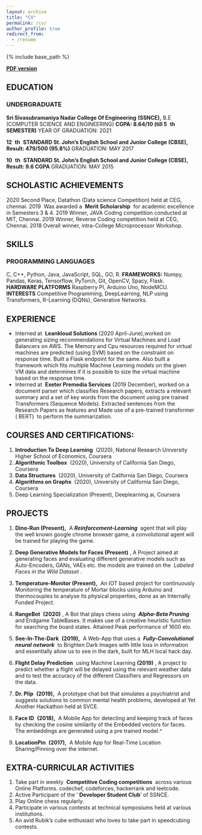 ```yaml
---
layout: archive
title: "CV"
permalink: /cv/
author_profile: true
redirect_from:
  - /resume
---
```


{% include base_path %}


[**PDF version**](https://range123.github.io/files/resume.pdf)

## EDUCATION

### UNDERGRADUATE

**Sri Sivasubramaniya Nadar College Of Engineering** ​ **(SSNCE),**
B.E (COMPUTER SCIENCE AND ENGINEERING)
**CGPA: 8.64/10 (till 5** ​ **th** ​ **SEMESTER)**
YEAR OF GRADUATION: 2021

**12** ​ **th** ​ **STANDARD
St. John’s English School and Junior College (CBSE),
Result: 479/500 (95.8%)**
GRADUATION: MAY 2017

**10** ​ **th** ​ **STANDARD
St. John’s English School and Junior College (CBSE),
Result: 9.6 CGPA**
GRADUATION: MAY 2015

## SCHOLASTIC ACHIEVEMENTS

2020 Second Place, Datathon (Data science Competition) held at CEG, chennai.
2019 ​ Was awarded a ​ **Merit Scholarship** ​ for academic excellence in Semesters 3 & 4.
2019 Winner, JAVA Coding competition conducted at MIT, Chennai.
2019 Winner, Reverse Coding competition held at CEG, Chennai.
2018 Overall winner, intra-College Microprocessor Workshop.

## SKILLS

### PROGRAMMING LANGUAGES

C, C++, Python, Java, JavaScript, SQL, GO, R.
**FRAMEWORKS:**
Numpy, Pandas, Keras, Tensorflow, PyTorch, Git, OpenCV, Spacy, Flask.
**HARDWARE PLATFORMS**
Raspberry PI, Arduino Uno, NodeMCU.
**INTERESTS**
Competitive Programming, DeepLearning, NLP using Transformers, R-Learning (DQNs),
Generative Networks.


## EXPERIENCE


- Interned at ​ **Leankloud Solutions** (2020 April-June), ​worked on generating sizing
recommendations for Virtual Machines and Load Balancers on AWS.
                       The Memory and Cpu resources required for virtual machines are
predicted (using SVM) based on the constraint on response time. Built a Flask
endpoint for the same.
                       Also built a framework which fits multiple Machine Learning models on the
given VM data and determines if it is possible to size the virtual machine based on the
response time.
- Interned at ​ **Exeter Premedia Services** (2019 December), ​worked on a document
parser which classifies Research papers, extracts a relevant summary and a set of key
words from the document using pre trained Transformers (Sequence Models).
                                            Extracted sentences from the Research Papers as features and Made
use of a pre-trained transformer (​ BERT) ​ to perform the summarization.

## COURSES AND CERTIFICATIONS:

1. **Introduction To Deep Learning** ​ ​(2020), National Research University Higher
    School of Economics, Coursera
2. **Algorithmic Toolbox** ​ (2020), University of California San Diego, Coursera
3. **Data Structures** ​ (2020), University of California San Diego, Coursera
4. **Algorithms on Graphs** ​ (2020), University of California San Diego, Coursera
5. Deep Learning Specialization (Present), Deeplearning.ai, Coursera

## PROJECTS

1. **Dino-Run (Present),** ​ A ​ **_Reinforcement-Learning_** ​ agent that will play the well known
    google chrome browser game, a convolutional agent will be trained for playing the
    game.
2. **Deep Generative Models for Faces (Present)** ​, A Project aimed at generating faces
    and evaluating different generative models such as Auto-Encoders, GANs, VAEs etc.
    the models are trained on the ​ _Labeled Faces in the Wild Dataset_ ​.
3. **Temperature-Monitor (Present),** ​ An IOT based project for continuously Monitoring
    the temperature of Mortar blocks using Arduino and thermocouples to analyse its
    physical properties, done as an Internally Funded Project.
4. **RangeBot** ​ **(2020)** ​, A Bot that plays chess using ​ **_Alpha-Beta Pruning_** ​ and Endgame
    TableBases. It makes use of a creative heuristic function for searching the board
    states. Attained Peak performance of 1600 elo.
5. **See-In-The-Dark** ​ **(2019),** ​ A Web-App that uses a ​ **_Fully-Convolutional neural_**
    **_network_** ​ to Brighten Dark Images with little loss in information and essentially allow
    us to see in the dark, built for MLH local hack day.


6. **Flight Delay Prediction** ​ using Machine Learning ​ **(2019)** ​, A project to predict whether
    a flight will be delayed using the relevant weather data and to test the accuracy of the
    different Classifiers and Regressors on the data.
7. **Dr. Plip** ​ **(2019),** ​ A prototype chat bot that simulates a psychiatrist and suggests
    solutions to common mental health problems, developed at Yet Another Hackathon
    held at SVCE.
8. **Face ID** ​ **(2018),** ​ A Mobile App for detecting and keeping track of faces by checking
    the cosine similarity of the Embedded vectors for faces. The embeddings are
    generated using a pre trained model.^
9. **LocationPin** ​ **(2017),** ​ A Mobile App for Real-Time Location Sharing/Pinning over the
    internet.

## EXTRA-CURRICULAR ACTIVITIES

1. Take part in weekly ​ **Competitive Coding competitions** ​ across various Online
    Platforms. codechef, codeforces, hackerrank and leetcode.
2. Active Participant of the ‘​ **Developer Student Club** ​’ of SSNCE.
3. Play Online chess regularly.
4. Participate in various contests at technical symposiums held at various institutions.
5. An avid Rubik’s cube enthusiast who loves to take part in speedcubing contests.



